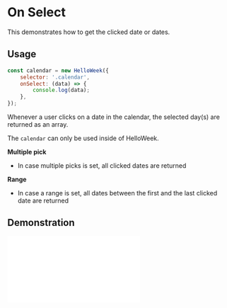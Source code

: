 # On Select

This demonstrates how to get the clicked date or dates.

## Usage

```js
const calendar = new HelloWeek({
    selector: '.calendar',
    onSelect: (data) => {
        console.log(data);
    },
});
```

Whenever a user clicks on a date in the calendar, the selected day(s) are returned as an array.

The `calendar` can only be used inside of HelloWeek.

**Multiple pick**

-   In case multiple picks is set, all clicked dates are returned

**Range**

-   In case a range is set, all dates between the first and the last clicked date are returned

## Demonstration

<iframe
    src="docs/v3/demos/on-select.html"
    frameborder="no"
    allowfullscreen="allowfullscreen">
</iframe>
